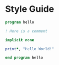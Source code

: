 # Style Guide

```fortran
program hello

! Here is a comment

implicit none

print*, "Hello World!"

end program hello
```

